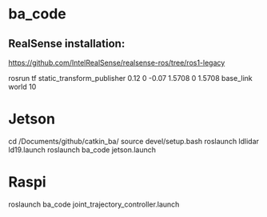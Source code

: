 # ba_code

## RealSense installation:
https://github.com/IntelRealSense/realsense-ros/tree/ros1-legacy

rosrun tf static_transform_publisher 0.12 0 -0.07 1.5708 0 1.5708 base_link world 10

# Jetson
cd /Documents/github/catkin_ba/
source devel/setup.bash
roslaunch ldlidar ld19.launch
roslaunch ba_code jetson.launch

# Raspi
roslaunch ba_code joint_trajectory_controller.launch